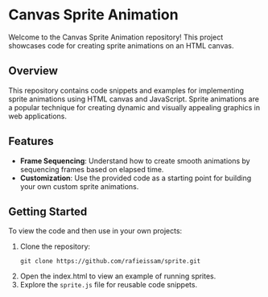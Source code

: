 # Canvas Sprite Animation

Welcome to the Canvas Sprite Animation repository! This project showcases code for creating sprite animations on an HTML canvas.

## Overview

This repository contains code snippets and examples for implementing sprite animations using HTML canvas and JavaScript. Sprite animations are a popular technique for creating dynamic and visually appealing graphics in web applications.

## Features

- **Frame Sequencing**: Understand how to create smooth animations by sequencing frames based on elapsed time.
- **Customization**: Use the provided code as a starting point for building your own custom sprite animations.

## Getting Started

To view the code and then use in your own projects:

1. Clone the repository:
   ```
   git clone https://github.com/rafieissam/sprite.git
   ```
2. Open the index.html to view an example of running sprites.
3. Explore the `sprite.js` file for reusable code snippets.
